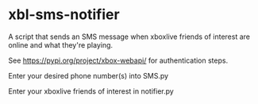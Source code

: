 # xbl-sms-notifier
A script that sends an SMS message when xboxlive friends of interest are online and what they're playing.

See https://pypi.org/project/xbox-webapi/ for authentication steps.

Enter your desired phone number(s) into SMS.py

Enter your xboxlive friends of interest in notifier.py
